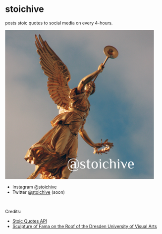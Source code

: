 # stoichive
posts stoic quotes to social media on every 4-hours.


<img width=480px src="https://raw.githubusercontent.com/priyam-raj/stoichive/master/assets/stoichiveCover.jpg">



- Instagram [@stoichive](https://www.instagram.com/stoichive/)
- Twitter [@stoichive](https://www.twitter.com/stoichive/) (soon)

<br>



Credits:
- [Stoic Quotes API](https://stoicquotesapi.com)
- [Sculpture of Fama on the Roof of the Dresden University of Visual Arts](https://www.pexels.com/photo/sculpture-of-fama-on-the-roof-of-the-dresden-university-of-visual-arts-5228439/)
